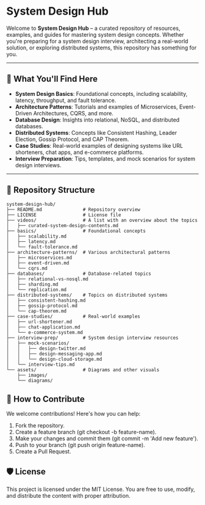 # System Design Hub

Welcome to **System Design Hub** – a curated repository of resources, examples, and guides for mastering system design concepts. Whether you're preparing for a system design interview, architecting a real-world solution, or exploring distributed systems, this repository has something for you.

---

## 📖 What You'll Find Here

- **System Design Basics**: Foundational concepts, including scalability, latency, throughput, and fault tolerance.
- **Architecture Patterns**: Tutorials and examples of Microservices, Event-Driven Architectures, CQRS, and more.
- **Database Design**: Insights into relational, NoSQL, and distributed databases.
- **Distributed Systems**: Concepts like Consistent Hashing, Leader Election, Gossip Protocol, and CAP Theorem.
- **Case Studies**: Real-world examples of designing systems like URL shorteners, chat apps, and e-commerce platforms.
- **Interview Preparation**: Tips, templates, and mock scenarios for system design interviews.

---

## 📂 Repository Structure

```plaintext
system-design-hub/
├── README.md               # Repository overview
├── LICENSE                 # License file
├── videos/                 # A list with an overview about the topics
│   ├── curated-system-design-contents.md
├── basics/                 # Foundational concepts
│   ├── scalability.md
│   ├── latency.md
│   └── fault-tolerance.md
├── architecture-patterns/  # Various architectural patterns
│   ├── microservices.md
│   ├── event-driven.md
│   └── cqrs.md
├── databases/              # Database-related topics
│   ├── relational-vs-nosql.md
│   ├── sharding.md
│   └── replication.md
├── distributed-systems/    # Topics on distributed systems
│   ├── consistent-hashing.md
│   ├── gossip-protocol.md
│   └── cap-theorem.md
├── case-studies/           # Real-world examples
│   ├── url-shortener.md
│   ├── chat-application.md
│   └── e-commerce-system.md
├── interview-prep/         # System design interview resources
│   ├── mock-scenarios/
│   │   ├── design-twitter.md
│   │   ├── design-messaging-app.md
│   │   └── design-cloud-storage.md
│   └── interview-tips.md
└── assets/                 # Diagrams and other visuals
    ├── images/
    └── diagrams/
```

## 🚀 How to Contribute
We welcome contributions! Here's how you can help:

1. Fork the repository.
2. Create a feature branch (git checkout -b feature-name).
3. Make your changes and commit them (git commit -m 'Add new feature').
4. Push to your branch (git push origin feature-name).
5. Create a Pull Request.

## 🛡️ License
This project is licensed under the MIT License. You are free to use, modify, and distribute the content with proper attribution.